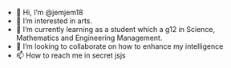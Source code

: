- 👋 Hi, I’m @jemjem18
- 👀 I’m interested in arts.
- 🌱 I’m currently learning as a student which a g12 in Science, Mathematics and Engineering Management.
- 💞️ I’m looking to collaborate on how to enhance my intelligence 
- 📫 How to reach me in secret jsjs

<!---
jemjem18/jemjem18 is a ✨ special ✨ repository because its `README.md` (this file) appears on your GitHub profile.
You can click the Preview link to take a look at your changes.
--->

